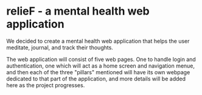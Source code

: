 # relieF - a mental health web application

We decided to create a mental health web application that helps the user meditate, journal, and track their thoughts.

The web application will consist of five web pages.  One to handle login and authentication, one which will act as a home screen and navigation menue, and then each of the three "pillars" mentioned will have its own webpage dedicated to that part of the application, and more details will be added here as the project progresses.
